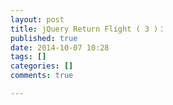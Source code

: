 ```yaml
---
layout: post
title: jQuery Return Flight ( 3 )：
published: true
date: 2014-10-07 10:28
tags: []
categories: []
comments: true

---
```

